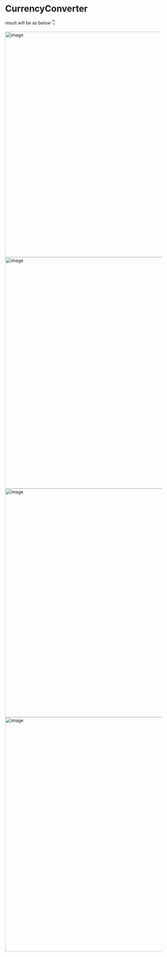 # CurrencyConverter

result will be as below  👇


<img width="723" alt="image" src="https://github.com/reza16977/CurrencyConverter/assets/99034042/af4352de-9fe3-4979-b408-816541ce4e8c">

<img width="742" alt="image" src="https://github.com/reza16977/CurrencyConverter/assets/99034042/54822c2b-8e7b-42eb-8e35-a2ff125bda97">

<img width="733" alt="image" src="https://github.com/reza16977/CurrencyConverter/assets/99034042/29afe9ff-e160-4325-b67d-4030167d8d2d">

<img width="752" alt="image" src="https://github.com/reza16977/CurrencyConverter/assets/99034042/e714713d-5419-4915-8e26-c3396c21471e">



                          
